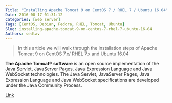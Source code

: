 ```yaml
---
Title: "Installing Apache Tomcat 9 on CentOS 7 / RHEL 7 / Ubuntu 16.04"
Date: 2016-08-17 01:31:12
Categories: [web server]
Tags: [CentOS, Debian, Fedora, RHEL, Tomcat, Ubuntu]
Slug: installing-apache-tomcat-9-on-centos-7-rhel-7-ubuntu-16-04
Authors: sedlav
---
```


> In this article we will walk through the installation steps of Apache Tomcat 9 on CentOS 7.x/ RHEL 7.x and Ubuntu 16.04

**The Apache Tomcat® software** is an open source implementation of the Java Servlet, JavaServer Pages, Java Expression Language and Java WebSocket technologies. The Java Servlet, JavaServer Pages, Java Expression Language and Java WebSocket specifications are developed under the Java Community Process.

[Link](http://www.linuxtechi.com/install-apache-tomcat9-centos7-rhel7-ubuntu16-04/)
